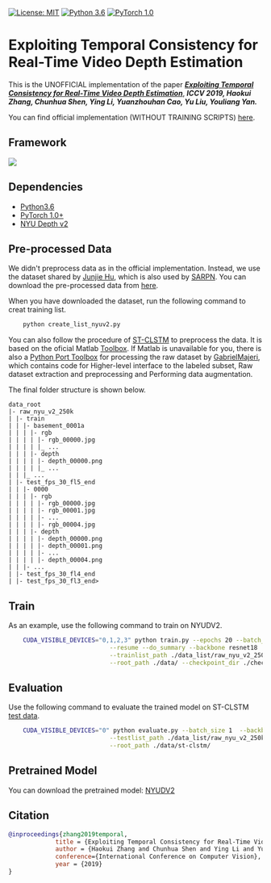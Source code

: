 [![License: MIT](https://img.shields.io/badge/License-MIT-yellow.svg)](https://opensource.org/licenses/MIT)
[![Python 3.6](https://img.shields.io/badge/python-3.6-green.svg)](https://www.python.org/)
[![PyTorch 1.0](https://img.shields.io/badge/pytorch-1.0-green.svg)](https://pytorch.org/)

# Exploiting Temporal Consistency for Real-Time Video Depth Estimation
This is the UNOFFICIAL implementation of the paper [***Exploiting Temporal Consistency for Real-Time Video Depth Estimation***](https://arxiv.org/abs/1908.03706), ***ICCV 2019, Haokui Zhang, Chunhua Shen, Ying Li, Yuanzhouhan Cao, Yu Liu, Youliang Yan.***

You can find official implementation (WITHOUT TRAINING SCRIPTS) [here](https://github.com/hkzhang91/ST-CLSTM).

## Framework
![](./assert/framework.png)

## Dependencies
- [Python3.6](https://www.python.org/downloads/)
- [PyTorch 1.0+](https://pytorch.org/)
- [NYU Depth v2](https://cs.nyu.edu/~silberman/datasets/nyu_depth_v2.html)

## Pre-processed Data
We didn't preprocess data as in the official implementation. Instead, we use the dataset shared by [Junjie Hu](https://github.com/JunjH/Revisiting_Single_Depth_Estimation), which is also used by [SARPN](https://github.com/Xt-Chen/SARPN/blob/master/README.md).
You can download the pre-processed data from [here](https://drive.google.com/file/d/1WoOZOBpOWfmwe7bknWS5PMUCLBPFKTOw/view?usp=sharing). 

When you have downloaded the dataset, run the following command to creat training list.
```bash
    python create_list_nyuv2.py
```

You can also follow the procedure of [ST-CLSTM](https://github.com/hkzhang91/ST-CLSTM) to preprocess the data. It is based on the oficial Matlab [Toolbox](https://cs.nyu.edu/~silberman/datasets/nyu_depth_v2.html). If Matlab is unavailable for you, there is also a [Python Port Toolbox](https://github.com/GabrielMajeri/nyuv2-python-toolbox) for processing the raw dataset by [GabrielMajeri](https://github.com/GabrielMajeri), which contains code for Higher-level interface to the labeled subset, Raw dataset extraction and preprocessing and Performing data augmentation.

The final folder structure is shown below.
```
data_root  
|- raw_nyu_v2_250k  
| |- train  
| | |- basement_0001a  
| | | |- rgb  
| | | | |- rgb_00000.jpg  
| | | | |_ ...  
| | | |- depth  
| | | | |- depth_00000.png  
| | | | |_ ...  
| | |_ ...  
| |- test_fps_30_fl5_end  
| | |- 0000  
| | | |- rgb  
| | | | |- rgb_00000.jpg  
| | | | |- rgb_00001.jpg  
| | | | |- ...  
| | | | |- rgb_00004.jpg  
| | | |- depth  
| | | | |- depth_00000.png  
| | | | |- depth_00001.png  
| | | | |- ...  
| | | | |- depth_00004.png  
| | |- ...  
| |- test_fps_30_fl4_end  
| |- test_fps_30_fl3_end>
```
## Train
As an example, use the following command to train on NYUDV2.<br>

```bash
    CUDA_VISIBLE_DEVICES="0,1,2,3" python train.py --epochs 20 --batch_size 128 \
                            --resume --do_summary --backbone resnet18  --refinenet R_CLSTM_5 \
                            --trainlist_path ./data_list/raw_nyu_v2_250k/raw_nyu_v2_250k_fps30_fl5_op0_end_train.json \
                            --root_path ./data/ --checkpoint_dir ./checkpoint/ --logdir ./log/                           

```
## Evaluation
Use the following command to evaluate the trained model on ST-CLSTM [test data](https://github.com/hkzhang91/ST-CLSTM).<br>

```bash
    CUDA_VISIBLE_DEVICES="0" python evaluate.py --batch_size 1  --backbone resnet18  --refinenet R_CLSTM_5 --loadckpt ./checkpoint/ \
                            --testlist_path ./data_list/raw_nyu_v2_250k/raw_nyu_v2_250k_fps30_fl5_op0_end_test.json \
                            --root_path ./data/st-clstm/  

```
## Pretrained Model
You can download the pretrained model: [NYUDV2](https://github.com/hkzhang91/ST-CLSTM/tree/master/CLSTM_Depth_Estimation-master/prediction/trained_models)


## Citation

```bibtex
@inproceedings{zhang2019temporal,
             title = {Exploiting Temporal Consistency for Real-Time Video Depth Estimation},
             author = {Haokui Zhang and Chunhua Shen and Ying Li and Yuanzhouhan Cao and Yu Liu and Youliang Yan},
             conference={International Conference on Computer Vision},
             year = {2019}   
} 
```